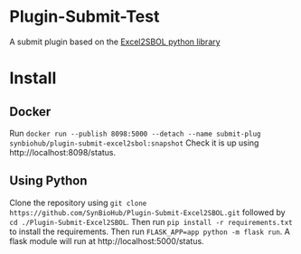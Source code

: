 # Plugin-Submit-Test 
A submit plugin based on the [Excel2SBOL python library](https://pypi.org/project/excel2sbol/)

# Install
## Docker
Run `docker run --publish 8098:5000 --detach --name submit-plug synbiohub/plugin-submit-excel2sbol:snapshot`
Check it is up using http://localhost:8098/status.

## Using Python
Clone the repository using `git clone https://github.com/SynBioHub/Plugin-Submit-Excel2SBOL.git` followed by `cd ./Plugin-Submit-Excel2SBOL`.
Then run `pip install -r requirements.txt` to install the requirements. Then run `FLASK_APP=app python -m flask run`. A flask module will run at http://localhost:5000/status. 
